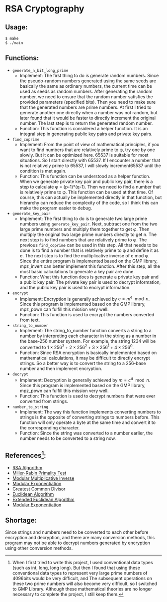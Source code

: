 # RSA Cryptography

## Usage:
```console
$ make
$ ./main
```

## Functions:

+ `generate_n_bit_long_prime`
    * Implement: The first thing to do is generate random numbers. Since the pseudo-random numbers generated using the same seeds are basically the same as ordinary numbers, the current time can be used as seeds as random numbers. After generating the random number, we need to ensure that the random number satisfies the provided parameters (specified bits). Then you need to make sure that the generated numbers are prime numbers. At first I tried to generate another one directly when a number was not random, but later found that it would be faster to directly increment the original number. The last step is to return the generated random number.
    * Function: This function is considered a helper function. It is an integral step in generating public key pairs and private key pairs.
+ `find_coprime`
    * Implement: From the point of view of mathematical principles, if you want to find numbers that are relatively prime to φ, try one by one slowly. But it can be optimized here. 65537 is suitable for most situations. So I start directly with 65537. If I encounter a number that is not relatively prime to 65537, I will slowly increment65537 until the condition is met again.
    * Function: This function can be understood as a helper function. When we generate private key pair and public key pair, there is a step to calculate φ = (p-1)*(q-1). Then we need to find a number that is relatively prime to φ. This function can be used at that time. Of course, this can actually be implemented directly in that function, but hierarchy can reduce the complexity of the code, so I think this can make the program easier to debug.
+ `generate_key_pair`
    * Implement: The first thing to do is to generate two large prime numbers using `generate_key_pair`. Next, subtract one from the two large prime numbers and multiply them together to get φ. Then multiply the original two large prime numbers directly to get n. The next step is to find numbers that are relatively prime to φ. The previous `find_coprime` can be used in this step. All that needs to be done is to find a number that is relatively prime to φ and define it as e. The next step is to find the multiplicative inverse of e mod φ. Since the entire program is implemented based on the GMP library, mpz_invert can better implement this function. After this step, all the most basic calculations to generate a key pair are done.
    * Function: What this function does is generate a private key pair and a public key pair. The private key pair is used to decrypt information, and the public key pair is used to encrypt information.
+ `encrypt`
    * Implement: Encryption is generally achieved by $c = m^e\mod n$. Since this program is implemented based on the GMP library, mpz_pown can fulfill this mission very well.
    * Function: This function is used to encrypt the numbers converted from text.
+ `string_to_number`
    * Implement: The string_to_number function converts a string to a number by interpreting each character in the string as a number in the base-256 number system. For example, the string $1234$ will be converted to $1 \times 256^3 + 2 \times 256^2 + 3 \times 256^1 + 4 \times 256^0$.
    * Function: Since RSA encryption is basically implemented based on mathematical calculations, it may be difficult to directly encrypt strings. So a better way is to convert the string to a 256-base number and then implement encryption.
+ `decrypt`
    * Implement: Decryption is generally achieved by $m = c^d\mod n$. Since this program is implemented based on the GMP library, mpz_pown can fulfill this mission very well.
    * Function: This function is used to decrypt numbers that were ever converted from strings.
+ `number_to_string`
    * Implement: The way this function implements converting numbers to strings is the opposite of converting strings to numbers before. This function will only operate a byte at the same time and convert it to the corresponding character.
    * Function: Since the string was converted to a number earlier, the number needs to be converted to a string now.

## References[^footnote]:

+ [RSA Algorithm](https://en.wikipedia.org/wiki/RSA_(cryptosystem)#Key_generation)
+ [Miller-Rabin Primality Test](https://en.wikipedia.org/wiki/Miller%E2%80%93Rabin_primality_test)
+ [Modular Multiplicative Inverse](https://en.wikipedia.org/wiki/Modular_multiplicative_inverse)
+ [Modular Exponentiation](https://en.wikipedia.org/wiki/Modular_exponentiation)
+ [Greatest Common Divisor](https://en.wikipedia.org/wiki/Greatest_common_divisor)
+ [Euclidean Algorithm](https://en.wikipedia.org/wiki/Euclidean_algorithm)
+ [Extended Euclidean Algorithm](https://en.wikipedia.org/wiki/Extended_Euclidean_algorithm)
+ [Modular Exponentiation](https://en.wikipedia.org/wiki/Modular_exponentiation#Right-to-left_binary_method)

[^footnote]: When I first tried to write this project, I used conventional data types (such as int, long, long long). But then I found that using these conventional data types to represent very large prime numbers of 4096bits would be very difficult, and The subsequent operations on these two prime numbers will also become very difficult, so I switched to GMP Library. Although these mathematical theories are no longer necessary to complete the project, I still keep them.

## Shortage:

Since strings and numbers need to be converted to each other before encryption and decryption, and there are many conversion methods, this program may not be able to decrypt numbers generated by encryption using other conversion methods.